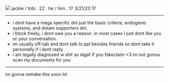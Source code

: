![](https://i.imgur.com/2KeOG7t.gif)  jackie / tobi . 22 . he / him . ♡ 3/21/23 ♡
- --------------------------------------------------------
-  i dont have a mega specific dni just the basic criteria, endogenic systems, and dream supporters dni.
-  i block freely, i dont owe you a reason. in most cases i just dont like you or your conversation.
-  im usually off-tab and dont talk to ppl besides friends so dont take it personally if i dont reply
-  i am legally diagnosed w shit so idgaf if you fakeclaim <3 im not gonna scan my documents for you
-  --------------------------------------------------------
im gonna remake this soon lol

